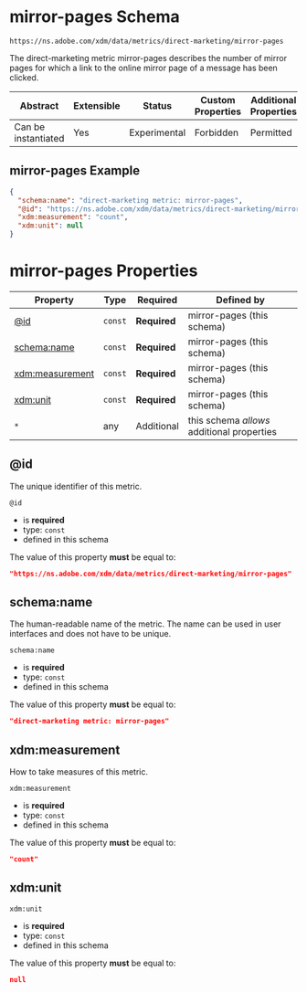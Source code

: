 
# mirror-pages Schema

```
https://ns.adobe.com/xdm/data/metrics/direct-marketing/mirror-pages
```

The direct-marketing metric mirror-pages describes the number of mirror pages for which a link to the online mirror page of a message has been clicked.

| Abstract | Extensible | Status | Custom Properties | Additional Properties | Defined In |
|----------|------------|--------|-------------------|-----------------------|------------|
| Can be instantiated | Yes | Experimental | Forbidden | Permitted | [data/mirror-pages.schema.json](data/mirror-pages.schema.json) |

## mirror-pages Example
```json
{
  "schema:name": "direct-marketing metric: mirror-pages",
  "@id": "https://ns.adobe.com/xdm/data/metrics/direct-marketing/mirror-pages",
  "xdm:measurement": "count",
  "xdm:unit": null
}
```

# mirror-pages Properties

| Property | Type | Required | Defined by |
|----------|------|----------|------------|
| [@id](#@id) | `const` | **Required** | mirror-pages (this schema) |
| [schema:name](#schemaname) | `const` | **Required** | mirror-pages (this schema) |
| [xdm:measurement](#xdmmeasurement) | `const` | **Required** | mirror-pages (this schema) |
| [xdm:unit](#xdmunit) | `const` | **Required** | mirror-pages (this schema) |
| `*` | any | Additional | this schema *allows* additional properties |

## @id

The unique identifier of this metric.

`@id`
* is **required**
* type: `const`
* defined in this schema

The value of this property **must** be equal to:

```json
"https://ns.adobe.com/xdm/data/metrics/direct-marketing/mirror-pages"
```





## schema:name

The human-readable name of the metric. The name can be used in user interfaces and does not have to be unique.

`schema:name`
* is **required**
* type: `const`
* defined in this schema

The value of this property **must** be equal to:

```json
"direct-marketing metric: mirror-pages"
```





## xdm:measurement

How to take measures of this metric.

`xdm:measurement`
* is **required**
* type: `const`
* defined in this schema

The value of this property **must** be equal to:

```json
"count"
```





## xdm:unit


`xdm:unit`
* is **required**
* type: `const`
* defined in this schema

The value of this property **must** be equal to:

```json
null
```





